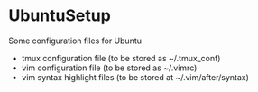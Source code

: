 # UbuntuSetup
Some configuration files for Ubuntu
* tmux configuration file (to be stored as ~/.tmux_conf)
* vim configuration file (to be stored as ~/.vimrc)
* vim syntax highlight files (to be stored at ~/.vim/after/syntax)
